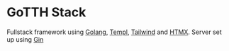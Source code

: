 # GoTTH Stack
Fullstack framework using [Golang](https://go.dev), [Templ](https://templ.guide), [Tailwind](https://tailwindcss.com/) and [HTMX](https://htmx.org/). Server set up using [Gin](https://gin-gonic.com)
